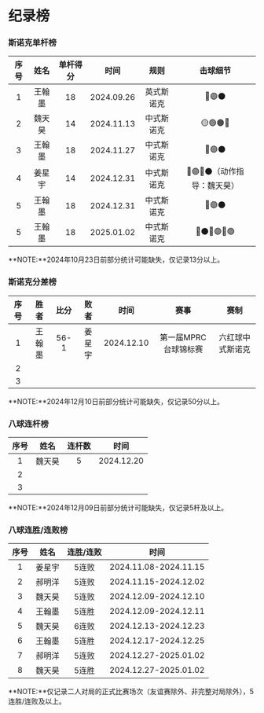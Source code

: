 # 纪录榜

### 斯诺克单杆榜

| 序号 | 姓名   | 单杆得分 | 时间      | 规则       | 击球细节     |
| :--: | :----: | :------: | :-------: | :------: | :---------: |
| 1    | 王翰墨 | 18       | 2024.09.26 | 英式斯诺克 | 🔵🟣⚫️   | 
| 2    | 魏天昊 | 14       | 2024.11.13 | 中式斯诺克 | 🟡🟢🟤🔵 |
| 3    | 王翰墨 | 18       | 2024.11.27 | 中式斯诺克 | 🔵🟣⚫️   |
| 4    | 姜星宇 | 14       | 2024.12.31 | 中式斯诺克 | 🔴🟣🔴⚫️（动作指导：魏天昊） |
| 5    | 王翰墨 | 18       | 2024.12.31 | 中式斯诺克 | 🔵🟣⚫️   |
| 5    | 王翰墨 | 18       | 2025.01.02 | 中式斯诺克 | 🔴⚫️🔴🟣🔴🟢 |

**NOTE:**2024年10月23日前部分统计可能缺失，仅记录13分以上。

### 斯诺克分差榜

| 序号 |  胜者  | 比分 |  败者  |    时间    |         赛事         |       赛制       |
| :--: | :----: | :--: | :----: | :--------: | :------------------: | :--------------: |
|  1   | 王翰墨 | 56-1 | 姜星宇 | 2024.12.10 | 第一届MPRC台球锦标赛 | 六红球中式斯诺克 |
|  2   |        |      |        |            |                      |                  |
|  3   |        |      |        |            |                      |                  |

**NOTE:**2024年12月10日前部分统计可能缺失，仅记录50分以上。

### 八球连杆榜

| 序号 | 姓名   | 连杆数   | 时间        |
| :--: | :---: | :------: | :--------: |
| 1    | 魏天昊 |  5       | 2024.12.20 |
| 2    |       |          |            |
| 3    |       |          |            |

**NOTE:**2024年12月09日前部分统计可能缺失，仅记录5杆及以上。

### 八球连胜/连败榜

| 序号 | 姓名   | 连胜/连败 | 时间                  |
| :--: | :---: | :------: | :-------------------: |
| 1    | 姜星宇 | 5连败    | 2024.11.08-2024.11.15 |
| 2    | 郝明洋 | 5连败    | 2024.11.15-2024.12.02 |
| 3    | 魏天昊 | 5连败    | 2024.12.09-2024.12.10 |
| 4    | 王翰墨 | 5连胜    | 2024.12.09-2024.12.11 |
| 5    | 魏天昊 | 6连败    | 2024.12.13-2024.12.23 |
| 6    | 王翰墨 | 5连胜    | 2024.12.17-2024.12.25 |
| 7    | 郝明洋 | 5连败    | 2024.12.27-2025.01.02 |
| 8    | 魏天昊 | 5连胜    | 2024.12.27-2025.01.02 |

**NOTE:**仅记录二人对局的正式比赛场次（友谊赛除外、非完整对局除外），5连胜/连败及以上。
